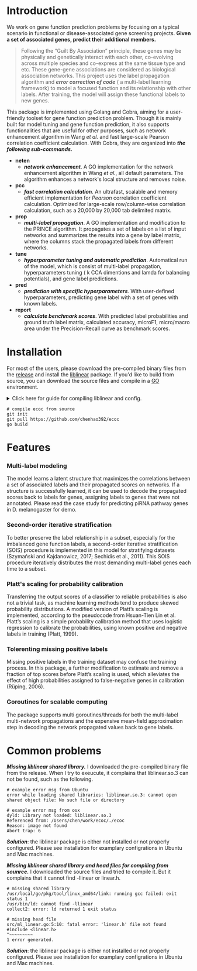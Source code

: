 

# Introduction
We work on gene function prediction problems by focusing on a typical scenario in functional or disease-associated gene screening projects. **Given a set of associated genes, predict their additional members.**

> Following the “Guilt By Association” principle, these genes may be physically and genetically interact with each other,  co-evolving across multiple species and co-express at the same tissue type and etc. These gene-gene associations are considered as biological association networks. This project uses the label propagation algorithm and ***error correction of code*** ( a multi-label learning framework) to model a focused function and its relationship with other labels. After training,  the model will assign these functional labels to new genes.

This package is implemented using Golang and Cobra, aiming for a user-friendly toolset for gene function prediction problem. Though it is mainly built for model tuning and gene function prediction, it also supports functionalities that are useful for other purposes, such as network enhancement algorithm in Wang *et al.* and fast large-scale Pearson correlation coefficient calculation. With Cobra, they are organized into ***the following sub-commands.***

 - **neten**     
	 - ***network enhancement***. A GO implementation for the network enhancement algorithm in Wang *et al.*, all default parameters. The algorithm enhances a network's local structure and removes noise. 
 - **pcc**
	 - ***fast correlation calculation***. An ultrafast, scalable and memory efficient implementation for *Pearson* correlation coefficient calculation. Optimized for large-scale row/column-wise correlation calculation, such as a 20,000 by 20,000 tab delimited matrix. 
 -  **prop**
	 - ***multi-label propagation***.  A GO implementation and modification to the PRINCE algorithm. It propagates a set of labels on a list of input networks and summarizes the results into a gene by label matrix, where the columns stack the propagated labels from different networks. 
 - **tune**
	 - ***hyperparameter tuning and automatic prediction***. Automatical run of the model, which is consist of multi-label propagation, hyperparameters tuning ( k CCA dimentions and lamda for balancing potentials), and gene label predictions.
 -  **pred**
	 - ***prediction with specific hyperparameters***.  With user-defined hyperparameters, predicting gene label with a set of genes with known labels. 
 - **report**
	 - ***calculate benchmark scores***. With predicted label probabilities and ground truth label matrix, calculated accuracy, microF1, micro/macro area under the Precision-Recall curve as benchmark scores.

# Installation
For most of the users, please download the pre-compiled binary files from the [release](https://github.com/chenhao392/ecoc/releases) and install the [liblinear](https://www.csie.ntu.edu.tw/~cjlin/liblinear/) package. If you'd like to build from source, you can download the source files and compile in a [GO](https://golang.org/doc/install) environment.

<details> 
<summary>Click here for guide for compiling liblinear and config.</summary>
 
```
# instll liblinear
tar -xf liblinear-2.30.tar.gz
cd liblinear-2.30
make lib
ln -s liblinear.so.3 liblinear.so

# config for osx
# please add the following to your ~/.bash_profile
export LD_LIBRARY_PATH="/path/to/liblinear-2.30:$LD_LIBRARY_PATH"
export DYLD_LIBRARY_PATH="/path/to/liblinear-2.30:$DYLD_LIBRARY_PATH"
export C_INCLUDE_PATH="/path/to/liblinear-2.30:$C_INCLUDE_PATH"

# config for ubuntu
# please add the following to your ~/.bashrc
export LD_LIBRARY_PATH="/path/to/liblinear-2.30:$LD_LIBRARY_PATH"
export LIBRARY_PATH="/path/to/liblinear-2.30:$LIBRARY_PATH"
export C_INCLUDE_PATH="/path/to/liblinear-2.30:$C_INCLUDE_PATH"
```

</details>
 
```
# compile ecoc from source
git init
git pull https://github.com/chenhao392/ecoc
go build
```
# Features

### Multi-label modeling
The model learns a latent structure that maximizes the correlations between a set of associated labels and their propagated scores on networks. If a structure is successfully learned,  it can be used to decode the propagated scores back to labels for genes, assigning labels to genes that were not annotated.  Please read the case study for predicting piRNA pathway genes in D. melanogaster for demo.
  
### Second-order iterative stratification 
To better preserve the label relationship in a subset,  especially for the imbalanced gene function labels, a second-order iterative stratification (SOIS) procedure is implemented in this model for stratifying datasets (Szymański and Kajdanowicz, 2017; Sechidis et al., 2011). This SOIS procedure iteratively distributes the most demanding multi-label genes each time to a subset. 

### Platt's scaling for probability calibration
Transferring the output scores of a classifier to reliable probabilities is also not a trivial task, as machine learning methods tend to produce skewed probability distributions. A modified version of Platt’s scaling is implemented, according to the pseudocode from Hsuan-Tien Lin et al. Platt’s scaling is a simple probability calibration method that uses logistic regression to calibrate the probabilities, using known positive and negative labels in training (Platt, 1999).

### Tolerenting missing positive labels
Missing positive labels in the training dataset may confuse the training process. In this package, a further modification to estimate and remove a fraction of top scores before Platt’s scaling is used, which alleviates the effect of high probabilities assigned to false-negative genes in calibration (Rüping, 2006).

### Goroutines for scalable computing
The package supports multi goroutines/threads for both the multi-label multi-network propagations and the expensive mean-field approximation step in decoding the network propagated values back to gene labels. 

# Common problems


 ***Missing liblinear shared library.*** 
I downloaded the pre-compiled binary file from the release. When I try to exeucute, it complains that liblinear.so.3 can not be found, such as the following. 
```
# example error msg from Ubuntu
error while loading shared libraries: liblinear.so.3: cannot open shared object file: No such file or directory
```
```
# example error msg from osx
dyld: Library not loaded: liblinear.so.3
Referenced from: /Users/chen/work/ecoc/./ecoc
Reason: image not found
Abort trap: 6
```
***Solution***: the liblinear package is either not installed or not properly configured. Please see installation for examplary configrations in Ubuntu and Mac machines. 

 ***Missing liblinear shared library and head files for compiling from sounrce.*** 
 I downloaded the source files and tried to compile it. But it complains that it cannot find -llinear or linear.h. 
```
# missing shared library
/usr/local/go/pkg/tool/linux_amd64/link: running gcc failed: exit status 1
/usr/bin/ld: cannot find -llinear
collect2: error: ld returned 1 exit status

# missing head file
src/ml_linear.go:5:10: fatal error: 'linear.h' file not found
#include <linear.h>
^~~~~~~~~~
1 error generated.
```
***Solution***: the liblinear package is either not installed or not properly configured. Please see installation for examplary configrations in Ubuntu and Mac machines. 
